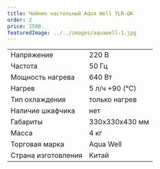 ```yaml
---
title: Чайник настольный Aqua Well YLR-QK
order: 2
price: 2500
featuredImage: ../../images/aquawell-1.jpg
---
```


<table>
<tr><td>Напряжение</td><td>220 В</td></tr>
<tr><td>Частота</td><td>50 Гц</td></tr>
<tr><td>Мощность нагрева</td><td>640 Вт</td></tr>
<tr><td>Нагрев</td><td>5 л/ч +90 (°С)</td></tr>
<tr><td>Тип охлаждения</td><td>только нагрев</td></tr>
<tr><td>Наличие шкафчика</td><td>нет</td></tr>
<tr><td>Габариты</td><td>330х330х430 мм</td></tr>
<tr><td>Масса</td><td>4 кг</td></tr>
<tr><td>Торговая марка</td><td>Aqua Well</td></tr>
<tr><td>Страна изготовления</td><td>Китай</td></tr>
</table>
